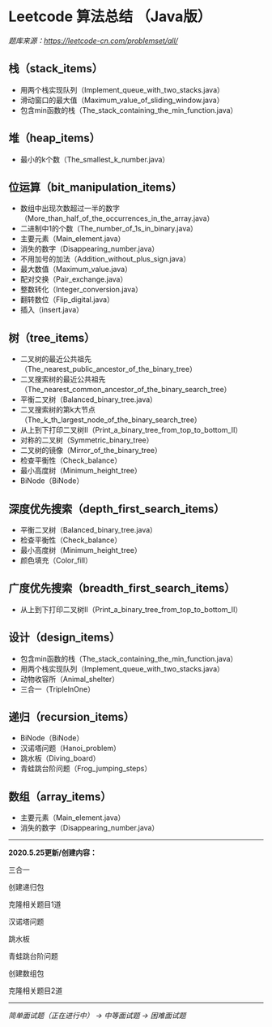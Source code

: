 # Leetcode 算法总结 （Java版）

*题库来源：https://leetcode-cn.com/problemset/all/*

## 栈（stack_items）

- 用两个栈实现队列（Implement_queue_with_two_stacks.java）
- 滑动窗口的最大值（Maximum_value_of_sliding_window.java）
- 包含min函数的栈（The_stack_containing_the_min_function.java）

## 堆（heap_items）

- 最小的k个数（The_smallest_k_number.java）

## 位运算（bit_manipulation_items）

- 数组中出现次数超过一半的数字（More_than_half_of_the_occurrences_in_the_array.java）
- 二进制中1的个数（The_number_of_1s_in_binary.java）
- 主要元素（Main_element.java）
- 消失的数字（Disappearing_number.java）
- 不用加号的加法（Addition_without_plus_sign.java）
- 最大数值（Maximum_value.java）
- 配对交换（Pair_exchange.java）
- 整数转化（Integer_conversion.java）
- 翻转数位（Flip_digital.java）
- 插入（insert.java）

## 树（tree_items）

- 二叉树的最近公共祖先（The_nearest_public_ancestor_of_the_binary_tree）
- 二叉搜索树的最近公共祖先（The_nearest_common_ancestor_of_the_binary_search_tree）
- 平衡二叉树（Balanced_binary_tree.java）
- 二叉搜索树的第k大节点（The_k_th_largest_node_of_the_binary_search_tree）
- 从上到下打印二叉树II（Print_a_binary_tree_from_top_to_bottom_II）
- 对称的二叉树（Symmetric_binary_tree）
- 二叉树的镜像（Mirror_of_the_binary_tree）
- 检查平衡性（Check_balance）
- 最小高度树（Minimum_height_tree）
- BiNode（BiNode）

## 深度优先搜索（depth_first_search_items）

- 平衡二叉树（Balanced_binary_tree.java）
- 检查平衡性（Check_balance）
- 最小高度树（Minimum_height_tree）
- 颜色填充（Color_fill）

## 广度优先搜索（breadth_first_search_items）

- 从上到下打印二叉树II（Print_a_binary_tree_from_top_to_bottom_II）

## 设计（design_items）

- 包含min函数的栈（The_stack_containing_the_min_function.java）
- 用两个栈实现队列（Implement_queue_with_two_stacks.java）
- 动物收容所（Animal_shelter）
- 三合一（TripleInOne）

## 递归（recursion_items）

- BiNode（BiNode）
- 汉诺塔问题（Hanoi_problem）
- 跳水板（Diving_board）
- 青蛙跳台阶问题（Frog_jumping_steps）

## 数组（array_items）

- 主要元素（Main_element.java）
- 消失的数字（Disappearing_number.java）

------

**2020.5.25更新/创建内容：**

三合一

创建递归包

克隆相关题目1道

汉诺塔问题

跳水板

青蛙跳台阶问题

创建数组包

克隆相关题目2道

------

*简单面试题（正在进行中） -> 中等面试题 -> 困难面试题*